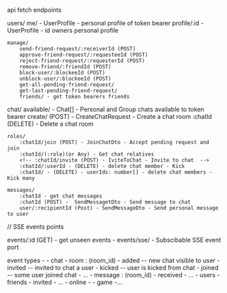 api fetch endpoints

users/
	me/ - UserProfile - personal profile of token bearer
	profile/:id - UserProfile - id owners personal profile
	
	manage/
		send-friend-request/:receiverId (POST)
		approve-friend-request/:requesteeId (POST)
		reject-friend-request/:requesterId (POST)
		remove-friend/:friendId (POST)
		block-user/:blockeeId (POST)
		unblock-user/:blockeeId (POST)
		get-all-pending-friend-request/
		get-last-pending-friend-request/
		friends/ - get token bearers friends

chat/
	available/ - Chat[] - Personal and Group chats available to token bearer
	create/ (POST) - CreateChatRequest - Create a chat room
	:chatId (DELETE) - Delete a chat room

	roles/
		:chatId/join (POST) - JoinChatDto - Accept pending request and join
		:chatId/(:role)(or Any) - Get chat relatives
		<!-- :chatId/invite (POST) - IviteToChat - Invite to chat  -->
		:chatId/:userId - (DELETE) - delete chat member - Kick
		:chatId/ - (DELETE) - userIds: number[] - delete chat members - Kick many
	
	messages/
		:chatId - get chat messages
		:chatId (POST) -  SendMessagetDto - Send message to chat
		user/:recipientId (Post) - SendMessageDto - Send personal message to user
	

// SSE events points

events/:id (GET) - get unseen events - 
events/sse/ - Subscibable SSE event port

event types - 
	- chat
		- room : (room_id)
			- added -- new chat visible to user
			- invited -- invited to chat a user
			- kicked -- user is kicked from chat
			- joined -- some user joined chat
			- ...
		- message : (room_id)
			- received
			- ...
	- users
		- friends
			- invited
			- ...
		- online
			- 
	- game
		-...
